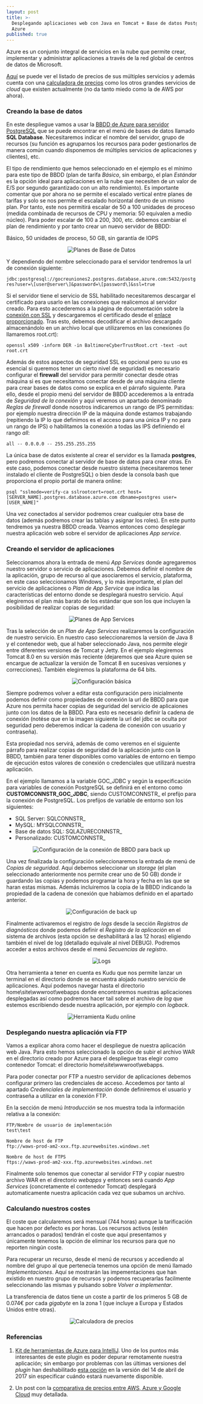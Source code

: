 ```yaml
---
layout: post
title: >-
  Desplegando aplicaciones web con Java en Tomcat + Base de datos PostgreSQL en
  Azure
published: true
---
```

Azure es un conjunto integral de servicios en la nube que permite crear, implementar y administrar aplicaciones a través de la red global de centros de datos de Microsoft.

[Aquí](https://azure.microsoft.com/es-es/pricing/) se puede ver el listado de precios de sus múltiples servicios y además cuenta con una [calculadora de precios](https://azure.microsoft.com/en-us/pricing/calculator/) como los otros grandes servicios de _cloud_ que existen actualmente (no da tanto miedo como la de AWS por ahora).

### Creando la base de datos

En este despliegue vamos a usar la [BBDD de Azure para servidor PostgreSQL](https://docs.microsoft.com/es-es/azure/postgresql/quickstart-create-server-database-portal) que se puede encontrar en el menú de bases de datos llamado **SQL Database**. Necesitaremos indicar el nombre del servidor, grupo de recursos (su función es agruparnos los recursos para poder gestionarlos de manera común cuando disponemos de múltiples servicios de aplicaciones y clientes), etc.

El tipo de rendimiento que hemos seleccionado en el ejemplo es el mínimo para este tipo de BBDD (plan de tarifa _Básico_, sin embargo, el plan _Estándar_ es la opción ideal para aplicaciones en la nube que necesiten de un valor de E/S por segundo garantizado con un alto rendimiento). Es importante comentar que por ahora no se permite el escalado vertical entre planes de tarifas y solo se nos permite el escalado horizontal dentro de un mismo plan. Por tanto, este nos permitirá escalar de 50 a 100 unidades de proceso (medida combinada de recursos de CPU y memoria: 50 equivalen a medio núcleo). Para poder escalar de 100 a 200, 300, etc. debemos cambiar el plan de rendimiento y por tanto crear un nuevo servidor de BBDD:

Básico, 50 unidades de proceso, 50 GB, sin garantía de IOPS

<center><img src="{{ site.baseurl }}/images/plan_bbdd.png" alt="Planes de Base de Datos"></center>

Y dependiendo del nombre seleccionado para el servidor tendremos la url de conexión siguiente:

```jdbc:postgresql://gocreuniones2.postgres.database.azure.com:5432/postgres?user=\[user@server\]&password=\[password\]&ssl=true```

Si el servidor tiene el servicio de SSL habilitado necesitaremos descargar el certificado para usarlo en las conexiones que realicemos al servidor creado. Para esto accederemos a la página de documentación sobre la [conexión con SSL](https://docs.microsoft.com/es-es/azure/postgresql/concepts-ssl-connection-security) y descargaremos el certificado desde el [enlace proporcionado](https://www.digicert.com/CACerts/BaltimoreCyberTrustRoot.crt). Tras esto, debemos decodificar el archivo descargado almacenándolo en un archivo local que utilizaremos en las conexiones (lo llamaremos root.crt):

```openssl x509 -inform DER -in BaltimoreCyberTrustRoot.crt -text -out root.crt```

Además de estos aspectos de seguridad SSL es opcional pero su uso es esencial si queremos tener un cierto nivel de seguridad) es necesario configurar el **firewall** del servidor para permitir conectar desde otras máquina si es que necesitamos conectar desde de una máquina cliente para crear bases de datos como se explica en el párrafo siguiente. Para ello, desde el propio menú del servidor de BBDD accederemos a la entrada de _Seguridad de la conexión_ y aquí veremos un apartado denominado _Reglas de firewall_ donde nosotros indicaremos un rango de IPS permitidas: por ejemplo nuestra dirección IP de la máquina donde estamos trabajando (repitiendo la IP lo que definimos es el acceso para una única IP y no para un rango de IPS) o habilitamos la conexión a todas las IPS definiendo el rango _all_:

```all -- 0.0.0.0 -- 255.255.255.255```

La única base de datos existente al crear el servidor es la llamada **postgres**, pero podremos conectar al servidor de base de datos para crear otras. En este caso, podemos conectar desde nuestro sistema (necesitaremos tener instalado el cliente de PostgreSQL) o bien desde la consola bash que proporciona el propio portal de manera online:

```psql "sslmode=verify-ca sslrootcert=root.crt host=[SERVER_NAME].postgres.database.azure.com dbname=postgres user=[USER_NAME]"```

Una vez conectados al servidor podremos crear cualquier otra base de datos (además podremos crear las tablas y asignar los roles). En este punto tendremos ya nuestra BBDD creada. Veamos entonces como desplegar nuestra aplicación web sobre el servidor de aplicaciones _App service_.

### Creando el servidor de aplicaciones

Seleccionamos ahora la entrada de menú _App Services_ donde agregaremos nuestro servidor o servicio de aplicaciones. Debemos definir el nombre de la aplicación, grupo de recurso al que asociaremos el servicio, plataforma, en este caso seleccionamos Windows, y lo más importante, el plan del servicio de aplicaciones o _Plan de App Service_ que indica las características del entorno donde se desplegará nuestro servicio. Aquí elegiremos el plan más barato de los estándar que son los que incluyen la posibilidad de realizar copias de seguridad:

<center><img src="{{ site.baseurl }}/images/precios.png" alt="Planes de App Services"></center>

Tras la selección de un _Plan de App Services_ realizaremos la configuración de nuestro servicio. En nuestro caso seleccionaremos la versión de Java 8 y el contenedor web, que al haber seleccionado Java, nos permite elegir entre diferentes versiones de Tomcat y Jetty. En el ejemplo elegiremos Tomcat 8.0 en su versión más reciente (dejaremos que sea Azure quien se encargue de actualizar la versión de Tomcat 8 en sucesivas versiones y correcciones). También elegiremos la plataforma de 64 bits.

<center><img src="{{ site.baseurl }}/images/configuracion_basica.png" alt="Configuración básica"></center>

Siempre podremos volver a editar esta configuración pero inicialmente podemos definir como propiedades de conexión la url de BBDD para que Azure nos permita hacer copias de seguridad del servicio de aplicaiones junto con los datos de la BBDD. Para esto es necesario definir la cadena de conexión (notése que en la imagen siguiente la url del jdbc se oculta por seguridad pero deberemos indicar la cadena de conexión con usuario y contraseña).

Esta propiedad nos servirá, además de como veremos en el siguiente párrafo para realizar copias de seguridad de la aplicación junto con la BBDD, también para tener disponibles como variables de entorno en tiempo de ejecución estos valores de conexión o credenciales que utilizará nuestra aplicación.

En el ejemplo llamamos a la variable GOC_JDBC y según la especificación para variables de conexión PostgreSQL se definirá en el entorno como **CUSTOMCONNSTR_GOC_JDBC**, siendo CUSTOMCONNSTR_ el prefijo para la conexión de PostgreSQL. Los prefijos de variable de entorno son los siguientes:

- SQL Server: SQLCONNSTR_
- MySQL: MYSQLCONNSTR_
- Base de datos SQL: SQLAZURECONNSTR_
- Personalizado: CUSTOMCONNSTR_

<center><img src="{{ site.baseurl }}/images/configuracion_conexion.png" alt="Configuración de la conexión de BBDD para back up"></center>

Una vez finalizada la configuración seleccionaremos la entrada de menú de _Copias de seguridad_. Aquí debemos seleccionar un _storage_ (el plan seleccionado anteriormente nos permite crear uno de 50 GB) donde ir guardando las copias y podemos programar la hora y fecha en las que se haran estas mismas. Además incluiremos la copia de la BBDD indicando la propiedad de la cadena de conexión que habíamos definido en el apartado anterior.

<center><img src="{{ site.baseurl }}/images/configuracion_backup.png" alt="Configuración de back up"></center>

Finalmente activaremos el registro de _logs_ desde la sección _Registros de diagnósticos_ donde podemos definir el _Registro de la aplicación_ en el sistema de archivos (esta opción se deshabilitará a las 12 horas) eligiendo también el nivel de log (detallado equivale al nivel DEBUG). Podremos acceder a estos archivos desde el menú _Secuencias de registro_.

<center><img src="{{ site.baseurl }}/images/logs.png" alt="Logs"></center>

Otra herramienta a tener en cuenta es Kudu que nos permite lanzar un terminal en el directorio donde se encuentra alojado nuestro servicio de aplicaciones. Aquí podemos navegar hasta el directorio home\site\wwwroot\webapps donde encontraremos nuestras aplicaciones desplegadas así como podremos hacer tail sobre el archivo de _log_ que estemos escribiendo desde nuestra aplicación, por ejemplo con _logback_.

<center><img src="{{ site.baseurl }}/images/kudu_tail.png" alt="Herramienta Kudu online"></center>

### Desplegando nuestra aplicación vía FTP

Vamos a explicar ahora como hacer el despliegue de nuestra aplicación web Java. Para esto hemos seleccionado la opción de subir el archivo WAR en el directorio creado por Azure para el despliegue tras elegir como contenedor Tomcat: el directorio home\site\wwwroot\webapps.

Para poder conectar por FTP a nuestro servidor de aplicaciones debemos configurar primero las credenciales de acceso. Accedemos por tanto al apartado _Credenciales de implementación_ donde definiremos el usuario y contraseña a utilizar en la conexión FTP.

En la sección de menú _Introducción_ se nos muestra toda la información relativa a la conexión:

```
FTP/Nombre de usuario de implementación
test\test

Nombre de host de FTP
ftp://waws-prod-am2-xxx.ftp.azurewebsites.windows.net

Nombre de host de FTPS
ftps://waws-prod-am2-xxx.ftp.azurewebsites.windows.net
```


Finalmente solo tenemos que conectar al servidor FTP y copiar nuestro archivo WAR en el directorio _webapps_ y entonces será cuando _App Services_ (concretamente el contenedor Tomcat) desplegará automaticamente nuestra aplicación cada vez que subamos un archivo.

### Calculando nuestros costes

El coste que calcularemos será mensual (744 horas) aunque la tarificación que hacen por defecto es por horas. Los recursos activos (estén arrancados o parados) tendrán el coste que aquí presentamos y únicamente tenemos la opción de eliminar los recursos para que no reporten ningún coste. 

Para recuperar un recurso, desde el menú de recursos y accediendo al nombre del grupo al que pertenecía tenemos una opción de menú llamado _Implementaciones_. Aquí se mostrarán las impementaciones que han existido en nuestro grupo de recursos y podemos recuperarlas facilmente seleccionando las mismas y pulsando sobre _Volver a implementar_.

La transferencia de datos tiene un coste a partir de los primeros 5 GB de 0.074€ por cada _gigabyte_ en la zona 1 (que incluye a Europa y Estados Unidos entre otras).

<center><img src="{{ site.baseurl }}/images/calculator.png" alt="Calculadora de precios"></center>

### Referencias

1. [Kit de herramientas de Azure para IntelliJ](https://docs.microsoft.com/es-es/java/azure/intellij/azure-toolkit-for-intellij). Uno de los puntos más interesantes de este plugin es poder depurar remotamente nuestra aplicación; sin embargo por problemas con las últimas versiones del _plugin_ han deshabilitado [esta opción](https://docs.microsoft.com/es-es/java/azure/intellij/azure-toolkit-for-intellij-whats-new) en la versión del 14 de abril de 2017 sin especificar cuándo estará nuevamente disponible.

1. Un post con la [comparativa de precios entre AWS, Azure y Google Cloud](https://www.simform.com/compute-pricing-comparison-aws-azure-googlecloud/) muy detallada.
